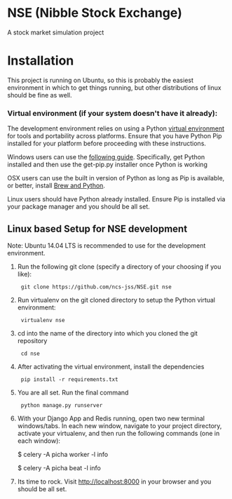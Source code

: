 NSE (Nibble Stock Exchange)
=============


A stock market simulation project

# Installation

This project is running on Ubuntu, so this is
probably the easiest environment in which to get things running, but other
distributions of linux should be fine as well.

### Virtual environment (if your system doesn't have it already):

The development environment relies on using a Python [virtual environment][venv]
for tools and portability across platforms. Ensure that you have Python Pip
installed for your platform before proceeding with these instructions.

Windows users can use the [following guide][windows venv]. Specifically, get
Python installed and then use the get-pip.py installer once Python is working

OSX users can use the built in version of Python as long as Pip is available,
or better, install [Brew and Python][osx venv].

Linux users should have Python already installed. Ensure Pip is installed via
your package manager and you should be all set.


## Linux based Setup for NSE development

Note: Ubuntu 14.04 LTS is recommended to use for the development environment.

1. Run the following git clone (specify a directory of your choosing if you like):

        git clone https://github.com/ncs-jss/NSE.git nse

2. Run virtualenv on the git cloned directory to setup the Python virtual environment:

        virtualenv nse

3. cd into the name of the directory into which you cloned the git repository

        cd nse

4. After activating the virtual environment, install the dependencies

        pip install -r requirements.txt
        
6. You are all set. Run the final command

        python manage.py runserver

7. With your Django App and Redis running, open two new terminal windows/tabs. 
   In each new window, navigate to your project directory, activate your virtualenv, 
   and then run the following commands (one in each window):
   
   $ celery -A picha worker -l info

   $ celery -A picha beat -l info

10. Its time to rock. Visit [http://localhost:8000][localhost] in your browser and you should be all set.


[venv]: http://pypi.python.org/pypi/virtualenv
[wrapper]: http://www.doughellmann.com/projects/virtualenvwrapper/
[windows venv]: http://docs.python-guide.org/en/latest/starting/install/win/
[osx venv]: http://docs.python-guide.org/en/latest/starting/install/osx/
[bug]: https://github.com/docker/docker/issues/9628
[localhost]: http://localhost:8000/

